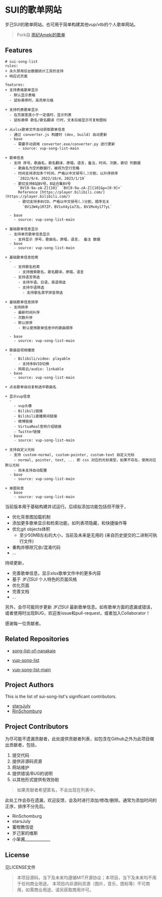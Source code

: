 # SUI的歌单网站

岁己SUI的歌单网站。也可用于简单构建其他vup/vtb的个人歌单网站。

> Fork自 [雨纪Ameki的歌单](https://www.ameki.online/)

## Features

```
# sui-song-list
rules:
+ 永久禁用后台数据统计工具的支持
+ 响应式页面

features:
+ 支持表格歌单显示
  - 默认显示表格
  - 鼠标悬停时，高亮单元格

+ 支持列表歌单显示
  - 在页面宽度小于一定值时，显示列表
  - 鼠标悬停 歌名/歌名翻译 行时，文本后缀显示可复制图标

+ 从xlsx歌单文件自动获取歌单信息
  - 通过 converter.js 构建时 (dev, build) 自动更新
  - base
    - 需要手动调用 converter.exe/converter.py 进行更新
      - source: vup-song-list-main

+ 歌单信息
  - 支持 序号，歌曲名，歌名翻译，原唱，语言，备注，时间，次数，歌切 列数据
    - 歌曲名为空的数据行，被视为空行忽略
    - 时间支持添加多个时间，严格以中文顿号(、)分割，以升序排序
      `2022/9/4，2022/10/4，2023/1/19`
    - 歌切支持B站BV号，B站合集BV号
      `BV[0-9a-zA-Z]{10}` `BV[0-9a-zA-Z]{10}&p=[0-9]+`
      Reference [https://player.bilibili.com/](https://player.bilibili.com/)
      - 歌切支持多BVID，严格以中文顿号(、)分割，顺序无关
        `BV12W4y1R7ZF，BV1xX4y1a73L，BV1Mx4y177yL`
        
  - base
    - source: vup-song-list-main

+ 基础歌单信息显示
  - 支持单页歌单信息显示
    - 支持显示 序号，歌曲名，原唱，语言， 备注 数据
  - base
    - source: vup-song-list-main

+ 基础歌单信息检索
  - 
    - 支持歌名检索
      - 支持搜索歌名，歌名翻译，原唱，语言
    - 支持语言筛选
      - 支持华语，日语，英语筛选
      - 支持华语筛选
        - 支持歌名首字拼音筛选

+ 基础歌单信息排序
  - 支持排序
    - 最新时间升序
    - 次数升序
    - 默认排序
      - 默认使用歌单信息中的歌曲顺序
    
  - base
    - source: vup-song-list-main

+ 歌曲音视频播放
  - 
    - Bilibili/video: playable
      - 支持多BVID切换
    - 网易云/audio: linkable
  - base
    - source: vup-song-list-main

+ 点击歌单自动复制选中歌曲名

+ 显示vup信息
  - 
    - vup头像
    - Bilibili链接
    - Bilibili直播房间链接
    - 微博链接
    - VirtuaReal官网介绍链接
    - Twitter链接
  - base
    - source: vup-song-list-main

+ 支持自定义光标
  - 支持 custom-normal, custom-pointer, custom-text 自定义光标
    - normal, pointer, text, ... 即 css 对应的光标类型，如果不存在，使用对应默认光标
    - 尚未支持自动配置
  - base
    - source: vup-song-list-main

+ 单图背景
  - base
    - source: vup-song-list-main

```

当前版本用于基础构建并试运行。后续拟添加功能包括但不限于，
+ 优化背景图加载机制
+ 添加更多歌单显示和检索功能，如列表项隐藏，和快捷操作等
+ 优化git objects体积
  + 至少50MB左右的大小，当前及未来是无用的 (来自历史提交的二进制可执行文件)
+ 重构并移除冗余/混淆代码 
+ ...

持续更新，
+ 完善歌单信息，显示xlsx歌单文件中的更多内容
+ 基于 *岁己SUI* 个人特色的页面风格
+ 优化页面
+ 完善文档
+ ...

另外，会尽可能同步更新 *岁己SUI* 最新歌单信息。如有歌单方面的遗漏或错误，或者使用时出现BUG，欢迎发issue和pull-request，或者加入Collaborator！

感谢每一位贡献者。

## Related Repositories

+ [song-list-of-nanakaie](https://github.com/alan314m/song-list-of-nanakaie)

+ [vup-song-list](https://github.com/Akegarasu/vup-song-list)

+ [vup-song-list-main](https://github.com/Rndlab/vup-song-list-main)

## Project Authors

This is the list of sui-song-list's significant contributors.

+ [starsJuly](https://github.com/starsJuly)
+ [RinSchomburg](https://github.com/RinSchomburg)

## Project Contributors

为尽可能不遗漏贡献者，此处提供贡献者列表，如包含在Github之外为此项目做出贡献者，包括，
1) 提交代码
2) 提供非源码资源
3) 网站维护
4) 提供错误/BUG的说明
5) 以其他形式提供有效协助

> 如果贡献者希望匿名，不会出现在列表中。

此处工作会存在遗漏，欢迎反馈，会及时进行添加/修改/删除。通常为添加时间的正序，排序不分先后。

+ RinSchomburg
+ starsJuly
+ 蜜柑教信徒
+ 岁己家的维斯
+ 小笨酱_____________

## License

见LICENSE文件

> 本项目源码，当下及未来均遵循MIT开源协议；本项目，当下及未来均不用于任何商业用途。
> 本项目内非源码资源（图片，音乐，图标等）不可商用，如需商业用途，请另获取商用许可。
